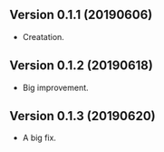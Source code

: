 


## Version 0.1.1 (20190606)

* Creatation.

## Version 0.1.2 (20190618)

* Big improvement.


## Version 0.1.3 (20190620)

* A big fix.
